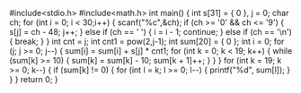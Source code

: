 #include<stdio.h>
#include<math.h>
int main()
{
	int s[31] = { 0 }, j = 0;
	char ch;
	for (int i = 0; i < 30;i++)
	{
		scanf("%c",&ch);
		if (ch >= '0' && ch <= '9')
		{
			s[j] = ch - 48;
			j++;
		}
		else if (ch == ' ')
		{
			i = i - 1;
			continue;
		}
		else if (ch == '\n')
		{
			break;
		}
	}
	int cnt = j;
	int cnt1 = pow(2,j-1);
	int sum[20] = { 0 };
	int i = 0;
	for (j; j >= 0; j--)
	{
		sum[i] = sum[i] + s[j] * cnt1;
		for (int k = 0; k < 19; k++)
		{
			while (sum[k] >= 10)
			{
				sum[k] = sum[k] - 10;
				sum[k + 1]++;
			}
		}
	}
	for (int k = 19; k >= 0; k--)
	{
		if (sum[k] != 0)
		{
			for (int l = k; l >= 0; l--)
			{
				printf("%d", sum[l]);
			}
		}
	}
	return 0;
}
